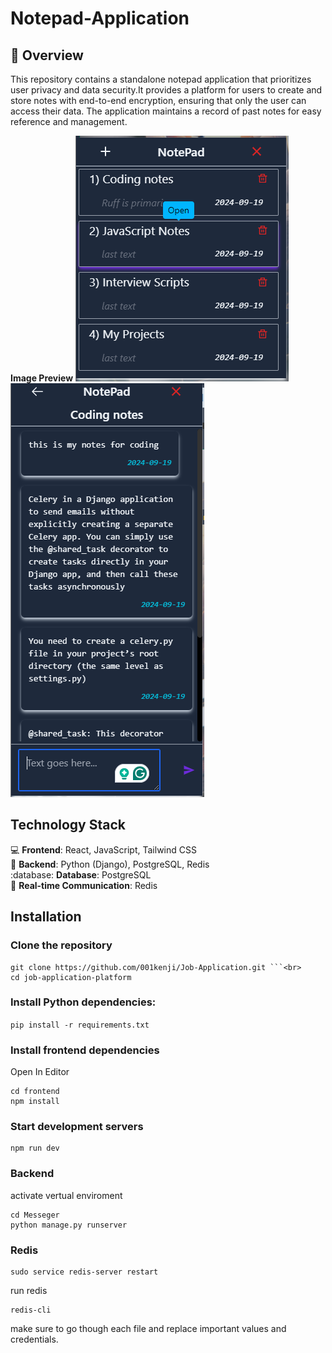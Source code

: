 
**Notepad-Application**
=============================

:briefcase: **Overview**
-----------

This repository contains a standalone notepad application that prioritizes user privacy and data security.It provides a platform for users to create and store notes with end-to-end encryption, ensuring that only the user can access their data. The application maintains a record of past notes for easy reference and management.

**Image Preview**
![alt text](/images/note.png) ![alt text](</images/note 2.png>)


**Technology Stack**
--------------------

:computer: **Frontend**: React, JavaScript, Tailwind CSS<br>
:snake: **Backend**: Python (Django), PostgreSQL, Redis<br>
:database: **Database**: PostgreSQL<br>
:signal_strength: **Real-time Communication**: Redis<br>

**Installation**
---------------

### Clone the repository

``` 
git clone https://github.com/001kenji/Job-Application.git ```<br>
cd job-application-platform
```

### Install Python dependencies:

``` pip install -r requirements.txt ```

### Install frontend dependencies
Open In Editor
```
cd frontend
npm install
```

### Start development servers
```
npm run dev
```
### Backend
activate vertual enviroment 
```
cd Messeger
python manage.py runserver
```
### Redis
``` 
sudo service redis-server restart
```
run redis<br>
```
redis-cli 
```
make sure to go though each file and replace important values and credentials.

